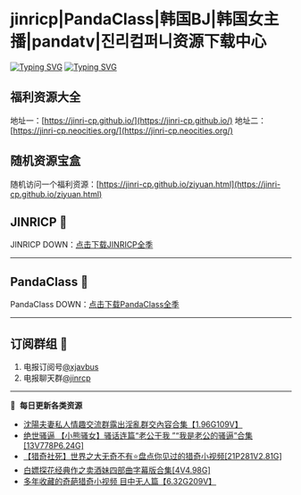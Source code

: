 # jinricp|PandaClass|韩国BJ|韩国女主播|pandatv|진리컴퍼니资源下载中心   
[![Typing SVG](https://readme-typing-svg.herokuapp.com?font=Fira+Code&pause=1000&center=true&vCenter=true&random=true&width=435&lines=所有链接都需要翻墙访问)](https://jinri-cp.neocities.org/free.html)
[![Typing SVG](https://readme-typing-svg.herokuapp.com?font=Fira+Code&pause=1000&center=true&vCenter=true&random=true&width=435&lines=点击进入福利资源下载中心)](https://pandaclass.neocities.org/)
## 福利资源大全
地址一：[https://jinri-cp.github.io/](https://jinri-cp.github.io/)
地址二：[https://jinri-cp.neocities.org/](https://jinri-cp.neocities.org/)
## 随机资源宝盒
随机访问一个福利资源：[https://jinri-cp.github.io/ziyuan.html](https://jinri-cp.github.io/ziyuan.html)
## JINRICP 👋   
JINRICP DOWN：[点击下载JINRICP全季](https://mypikpak.com/s/VODz7HXQoqcX0UrvaXfDtFoPo1)
****
## PandaClass 💯   
PandaClass DOWN：[点击下载PandaClass全季](https://mypikpak.com/s/VOKOTZkoEnkyvCnELVSquM97o1)   
****
## 订阅群组 🔞
1. 电报订阅号[@xjavbus](https://t.me/xjavbus)
2. 电报聊天群[@jinrcp](https://t.me/jinrcp)
**** 
📕 &nbsp;**每日更新各类资源**
<!-- BLOG-POST-LIST:START -->
- [沈陽夫妻私人情趣交流群露出淫亂群交內容合集【1.96G109V】](https://fuli.rulel.com/565.html)
- [绝世骚逼 【小熊骚女】骚话连篇“老公干我 ”“我是老公的骚逼”合集[13V778P6.24G]](https://fuli.rulel.com/564.html)
- [【猎奇社死】世界之大无奇不有⭐盘点你见过的猎奇小视频[21P281V2.81G]](https://fuli.rulel.com/562.html)
- [白嫖探花经典作之卖酒妹四部曲字幕版合集[4V4.98G]](https://fuli.rulel.com/561.html)
- [多年收藏的奇葩猎奇小视频 目中无人篇【6.32G209V】](https://fuli.rulel.com/560.html)
<!-- BLOG-POST-LIST:END -->
